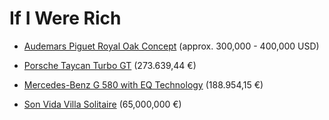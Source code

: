 # If I Were Rich

- [Audemars Piguet Royal Oak Concept](https://www.audemarspiguet.com/com/de/watch-collection/royal-oak-concept/26577IO.OO.D002CA.01.html) (approx. 300,000 - 400,000 USD)

- [Porsche Taycan Turbo GT](https://configurator.porsche.com/porsche-code/PS2H86A0) (273.639,44 €)

- [Mercedes-Benz G 580 with EQ Technology](https://www.mercedes-benz.de/passengercars/mercedes-benz-cars/car-configurator.html/onlinecode/CCci/DE/de/M5L54E2L/?pid=direct_link_entry) (188.954,15 €)

- [Son Vida Villa Solitaire](https://www.marcelremusrealestate.com/immobilien/son-vida-villa-solitaire-einzigartiges-anwesen-in-son-vida-10326/) (65,000,000 €)
